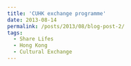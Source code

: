```yaml
---
title: 'CUHK exchange programme'
date: 2013-08-14
permalink: /posts/2013/08/blog-post-2/
tags:
  - Share Lifes
  - Hong Kong
  - Cultural Exchange
---
```


